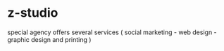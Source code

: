 # z-studio
special agency offers several services ( social marketing - web design - graphic design and printing )
